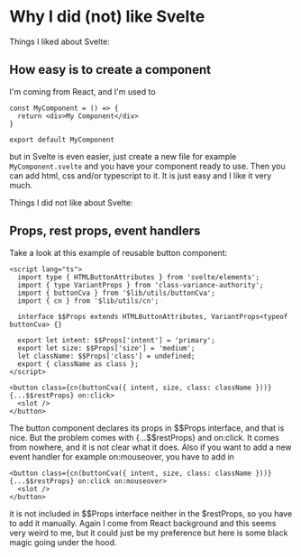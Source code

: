 # Why I did (not) like Svelte

Things I liked about Svelte:

## How easy is to create a component
I'm coming from React, and I'm used to 
```tsx
const MyComponent = () => {
  return <div>My Component</div>
}

export default MyComponent
```
but in Svelte is even easier, just create a new file for example `MyComponent.svelte` and you have your component ready to use.
Then you can add html, css and/or typescript to it. It is just easy and I like it very much.




Things I did not like about Svelte:

## Props, rest props, event handlers

Take a look at this example of reusable button component:

```svelte
<script lang="ts">
  import type { HTMLButtonAttributes } from 'svelte/elements';
  import { type VariantProps } from 'class-variance-authority';
  import { buttonCva } from '$lib/utils/buttonCva';
  import { cn } from '$lib/utils/cn';

  interface $$Props extends HTMLButtonAttributes, VariantProps<typeof buttonCva> {}

  export let intent: $$Props['intent'] = 'primary';
  export let size: $$Props['size'] = 'medium';
  let className: $$Props['class'] = undefined;
  export { className as class };
</script>

<button class={cn(buttonCva({ intent, size, class: className }))} {...$$restProps} on:click>
  <slot />
</button>
```
The button component declares its props in $$Props interface, and that is nice.
But the problem comes with {...$$restProps} and on:click. It comes from nowhere, and it is not clear what it does.
Also if you want to add a new event handler for example on:mouseover, you have to add in 
```svelte
<button class={cn(buttonCva({ intent, size, class: className }))} {...$$restProps} on:click on:mouseover>
  <slot />
</button>
```
it is not included in $$Props interface neither in the $restProps, so you have to add it manually.
Again I come from React background and this seems very weird to me, but it could just be my preference but here is some black magic going under the hood.




